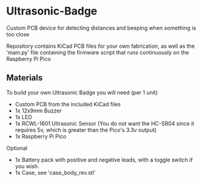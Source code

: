 # Ultrasonic-Badge
Custom PCB device for detecting distances and beeping when something is too close

Repository contains KiCad PCB files for your own fabrication, as well as the 'main.py' file containing the firmware script that runs continuously on the Raspberry Pi Pico

## Materials

To build your own Ultrasonic Badge you will need (per 1 unit)

- Custom PCB from the included KiCad files
- 1x 12x9mm Buzzer
- 1x LED
- 1x RCWL-1601 Ultrasonic Sensor (You do not want the HC-SR04 since it requires 5v, which is greater than the Pico's 3.3v output)
- 1x Raspberry Pi Pico

Optional
- 1x Battery pack with positive and negative leads, with a toggle switch if you wish.
- 1x Case, see 'case_body_rev.stl'
